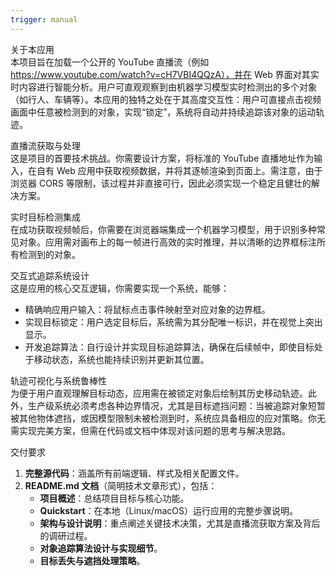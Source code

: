 ```yaml
---
trigger: manual
---
```


关于本应用  
本项目旨在加载一个公开的 YouTube 直播流（例如 https://www.youtube.com/watch?v=cH7VBI4QQzA），并在 Web 界面对其实时内容进行智能分析。用户可直观观察到由机器学习模型实时检测出的多个对象（如行人、车辆等）。本应用的独特之处在于其高度交互性：用户可直接点击视频画面中任意被检测到的对象，实现“锁定”，系统将自动并持续追踪该对象的运动轨迹。  

直播流获取与处理  
这是项目的首要技术挑战。你需要设计方案，将标准的 YouTube 直播地址作为输入，在自有 Web 应用中获取视频数据，并将其逐帧渲染到页面上。需注意，由于浏览器 CORS 等限制，该过程并非直接可行，因此必须实现一个稳定且健壮的解决方案。  

实时目标检测集成  
在成功获取视频帧后，你需要在浏览器端集成一个机器学习模型，用于识别多种常见对象。应用需对画布上的每一帧进行高效的实时推理，并以清晰的边界框标注所有检测到的对象。  

交互式追踪系统设计  
这是应用的核心交互逻辑，你需要实现一个系统，能够：  
- 精确响应用户输入：将鼠标点击事件映射至对应对象的边界框。  
- 实现目标锁定：用户选定目标后，系统需为其分配唯一标识，并在视觉上突出显示。  
- 开发追踪算法：自行设计并实现目标追踪算法，确保在后续帧中，即使目标处于移动状态，系统也能持续识别并更新其位置。  

轨迹可视化与系统鲁棒性  
为便于用户直观理解目标动态，应用需在被锁定对象后绘制其历史移动轨迹。此外，生产级系统必须考虑各种边界情况，尤其是目标遮挡问题：当被追踪对象短暂被其他物体遮挡，或因模型限制未被检测到时，系统应具备相应的应对策略。你无需实现完美方案，但需在代码或文档中体现对该问题的思考与解决思路。  

交付要求  
1. **完整源代码**：涵盖所有前端逻辑、样式及相关配置文件。  
2. **README.md 文档**（简明技术文章形式），包括：  
   - **项目概述**：总结项目目标与核心功能。  
   - **Quickstart**：在本地（Linux/macOS）运行应用的完整步骤说明。  
   - **架构与设计说明**：重点阐述关键技术决策，尤其是直播流获取方案及背后的调研过程。  
   - **对象追踪算法设计与实现细节**。  
   - **目标丢失与遮挡处理策略**。